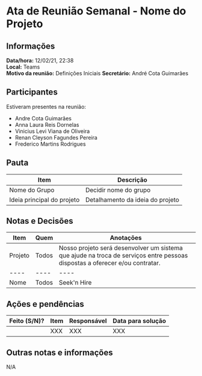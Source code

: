 # Ata de Reunião Semanal - Nome do Projeto

## Informações
**Data/hora:** 12/02/21, 22:38  
**Local:** Teams  
**Motivo da reunião:** Definições Iniciais
**Secretário:** André Cota Guimarães  

## Participantes
Estiveram presentes na reunião:
- Andre Cota Guimarães
- Anna Laura Reis Dornelas
- Vinicius Levi Viana de Oliveira
- Renan Cleyson Fagundes Pereira
- Frederico Martins Rodrigues

## Pauta

Item | Descrição
---- | ----
Nome do Grupo | Decidir nome do grupo 
Ideia principal do projeto | Detalhamento da ideia do projeto 

## Notas e Decisões
Item | Quem | Anotações |
---- | ---- | ---- |
Projeto | Todos | Nosso projeto será desenvolver um sistema que ajude na troca de serviços entre pessoas dispostas a oferecer e/ou contratar.|
---- | ---- | ---- |
Nome | Todos | Seek'n Hire |


## Ações e pendências
| Feito (S/N)? | Item | Responsável | Data para solução |
| ---- | ---- | ---- | ---- |
| | XXX | XXX | XXX |

## Outras notas e informações
N/A

